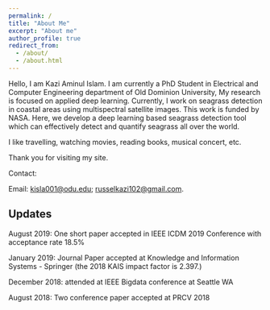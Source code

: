 ```yaml
---
permalink: /
title: "About Me"
excerpt: "About me"
author_profile: true
redirect_from: 
  - /about/
  - /about.html
---
```


Hello, I am Kazi Aminul Islam. I am currently a PhD Student in Electrical and Computer Engineering department of Old Dominion University, My research is focused on applied deep learning. Currently, I work on seagrass detection in coastal areas using multispectral satellite images. This work is funded by NASA. Here, we develop a deep learning based seagrass detection tool which can effectively detect and quantify seagrass all over the world. 

I like travelling, watching movies, reading books, musical concert, etc. 

Thank you for visiting my site.

Contact:

Email: kisla001@odu.edu; russelkazi102@gmail.com.



Updates
------
August 2019: One short paper accepted in IEEE ICDM 2019 Conference with acceptance rate 18.5% 

January 2019: Journal Paper accepted at Knowledge and Information Systems - Springer (the 2018 KAIS impact factor is 2.397.)

December 2018: attended at IEEE Bigdata conference at Seattle WA

August 2018: Two conference paper accepted at PRCV 2018





